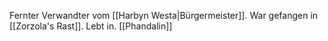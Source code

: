 Fernter Verwandter vom [[Harbyn Westa|Bürgermeister]]. War gefangen in [[Zorzola's Rast]]. Lebt in. [[Phandalin]]